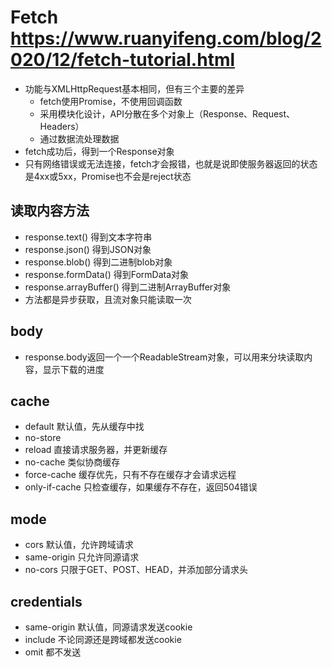 # Fetch https://www.ruanyifeng.com/blog/2020/12/fetch-tutorial.html
- 功能与XMLHttpRequest基本相同，但有三个主要的差异
  - fetch使用Promise，不使用回调函数
  - 采用模块化设计，API分散在多个对象上（Response、Request、Headers）
  - 通过数据流处理数据
- fetch成功后，得到一个Response对象
- 只有网络错误或无法连接，fetch才会报错，也就是说即使服务器返回的状态是4xx或5xx，Promise也不会是reject状态

## 读取内容方法
- response.text()   得到文本字符串
- response.json()   得到JSON对象
- response.blob()   得到二进制blob对象
- response.formData()   得到FormData对象
- response.arrayBuffer()    得到二进制ArrayBuffer对象
- 方法都是异步获取，且流对象只能读取一次

## body
- response.body返回一个一个ReadableStream对象，可以用来分块读取内容，显示下载的进度

## cache
- default 默认值，先从缓存中找
- no-store
- reload  直接请求服务器，并更新缓存
- no-cache  类似协商缓存
- force-cache 缓存优先，只有不存在缓存才会请求远程
- only-if-cache 只检查缓存，如果缓存不存在，返回504错误

## mode
- cors  默认值，允许跨域请求
- same-origin 只允许同源请求
- no-cors 只限于GET、POST、HEAD，并添加部分请求头

## credentials
- same-origin 默认值，同源请求发送cookie
- include 不论同源还是跨域都发送cookie
- omit  都不发送